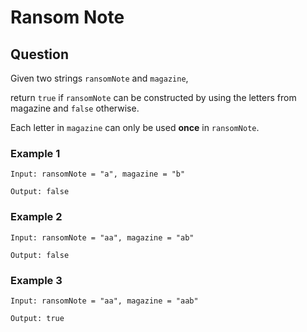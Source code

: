 # Ransom Note

## Question

Given two strings ```ransomNote``` and ```magazine```,

return ```true``` if ```ransomNote``` can be constructed by using the letters from magazine and ```false``` otherwise.

Each letter in ```magazine``` can only be used **once** in ```ransomNote```.

### Example 1

```text
Input: ransomNote = "a", magazine = "b"

Output: false
```

### Example 2

```text
Input: ransomNote = "aa", magazine = "ab"

Output: false
```

### Example 3

```text
Input: ransomNote = "aa", magazine = "aab"

Output: true
```
